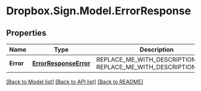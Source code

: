 # Dropbox.Sign.Model.ErrorResponse

## Properties

Name | Type | Description | Notes
------------ | ------------- | ------------- | -------------
**Error** | [**ErrorResponseError**](ErrorResponseError.md) | REPLACE_ME_WITH_DESCRIPTION_BEGIN  REPLACE_ME_WITH_DESCRIPTION_END | 

[[Back to Model list]](../README.md#documentation-for-models) [[Back to API list]](../README.md#documentation-for-api-endpoints) [[Back to README]](../README.md)

